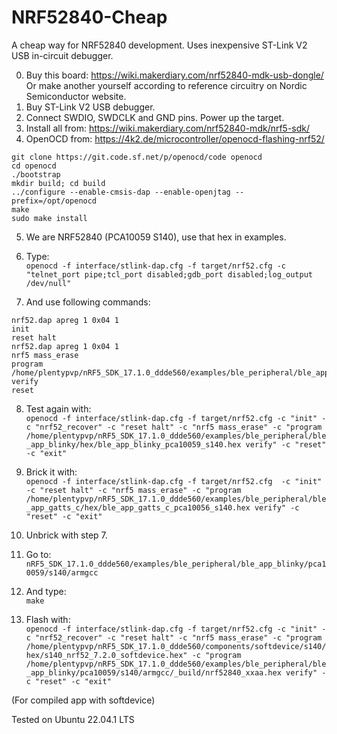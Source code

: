 # NRF52840-Cheap

A cheap way for NRF52840 development.
Uses inexpensive ST-Link V2 USB in-circuit debugger.

0. Buy this board:
https://wiki.makerdiary.com/nrf52840-mdk-usb-dongle/   
Or make another yourself according to reference circuitry on Nordic Semiconductor website.
1. Buy ST-Link V2 USB debugger.
2. Connect SWDIO, SWDCLK and GND pins.
Power up the target.
3. Install all from:
https://wiki.makerdiary.com/nrf52840-mdk/nrf5-sdk/
4. OpenOCD from:
https://4k2.de/microcontroller/openocd-flashing-nrf52/   

```
git clone https://git.code.sf.net/p/openocd/code openocd    
cd openocd    
./bootstrap    
mkdir build; cd build    
../configure --enable-cmsis-dap --enable-openjtag --prefix=/opt/openocd    
make    
sudo make install
```

5. We are NRF52840 (PCA10059 S140), use that hex in examples.
6. Type:    
```openocd -f interface/stlink-dap.cfg -f target/nrf52.cfg -c "telnet_port pipe;tcl_port disabled;gdb_port disabled;log_output /dev/null"```    

7. And use following commands:
```
nrf52.dap apreg 1 0x04 1    
init    
reset halt    
nrf52.dap apreg 1 0x04 1    
nrf5 mass_erase    
program /home/plentypvp/nRF5_SDK_17.1.0_ddde560/examples/ble_peripheral/ble_app_blinky/hex/ble_app_blinky_pca10059_s140.hex verify    
reset    
```

8. Test again with:    
```openocd -f interface/stlink-dap.cfg -f target/nrf52.cfg -c "init" -c "nrf52_recover" -c "reset halt" -c "nrf5 mass_erase" -c "program /home/plentypvp/nRF5_SDK_17.1.0_ddde560/examples/ble_peripheral/ble_app_blinky/hex/ble_app_blinky_pca10059_s140.hex verify" -c "reset" -c "exit"```     

9. Brick it with:    
```openocd -f interface/stlink-dap.cfg -f target/nrf52.cfg  -c "init" -c "reset halt" -c "nrf5 mass_erase" -c "program /home/plentypvp/nRF5_SDK_17.1.0_ddde560/examples/ble_peripheral/ble_app_gatts_c/hex/ble_app_gatts_c_pca10056_s140.hex verify" -c "reset" -c "exit"```     

10. Unbrick with step 7.    

11. Go to:    
```nRF5_SDK_17.1.0_ddde560/examples/ble_peripheral/ble_app_blinky/pca10059/s140/armgcc```    

12. And type:    
```make```    

13. Flash with:    
```openocd -f interface/stlink-dap.cfg -f target/nrf52.cfg -c "init" -c "nrf52_recover" -c "reset halt" -c "nrf5 mass_erase" -c "program /home/plentypvp/nRF5_SDK_17.1.0_ddde560/components/softdevice/s140/hex/s140_nrf52_7.2.0_softdevice.hex" -c "program /home/plentypvp/nRF5_SDK_17.1.0_ddde560/examples/ble_peripheral/ble_app_blinky/pca10059/s140/armgcc/_build/nrf52840_xxaa.hex verify" -c "reset" -c "exit"```    

(For compiled app with softdevice)    

Tested on Ubuntu 22.04.1 LTS    
